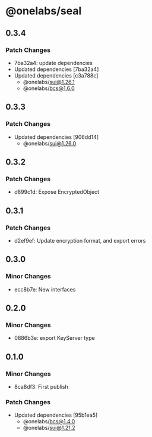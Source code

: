 # @onelabs/seal

## 0.3.4

### Patch Changes

- 7ba32a4: update dependencies
- Updated dependencies [7ba32a4]
- Updated dependencies [c3a788c]
  - @onelabs/sui@1.26.1
  - @onelabs/bcs@1.6.0

## 0.3.3

### Patch Changes

- Updated dependencies [906dd14]
  - @onelabs/sui@1.26.0

## 0.3.2

### Patch Changes

- d899c1d: Expose EncryptedObject

## 0.3.1

### Patch Changes

- d2ef9ef: Update encryption format, and export errors

## 0.3.0

### Minor Changes

- ecc8b7e: New interfaces

## 0.2.0

### Minor Changes

- 0886b3e: export KeyServer type

## 0.1.0

### Minor Changes

- 8ca8df3: First publish

### Patch Changes

- Updated dependencies [95b1ea5]
  - @onelabs/bcs@1.4.0
  - @onelabs/sui@1.21.2
